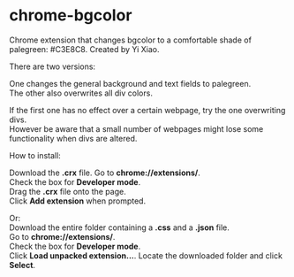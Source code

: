 # chrome-bgcolor

Chrome extension that changes bgcolor to a comfortable shade of palegreen: #C3E8C8.
Created by Yi Xiao.

There are two versions: 

One changes the general background and text fields to palegreen.  
The other also overwrites all div colors. 

If the first one has no effect over a certain webpage, try the one overwriting divs.  
However be aware that a small number of webpages might lose some functionality when divs are altered.

How to install:

Download the **.crx** file.
Go to **chrome://extensions/**.  
Check the box for **Developer mode**.  
Drag the **.crx** file onto the page.  
Click **Add extension** when prompted.

Or:  
Download the entire folder containing a **.css** and a **.json** file.   
Go to **chrome://extensions/**.  
Check the box for **Developer mode**.  
Click **Load unpacked extension...**.
Locate the downloaded folder and click **Select**.
